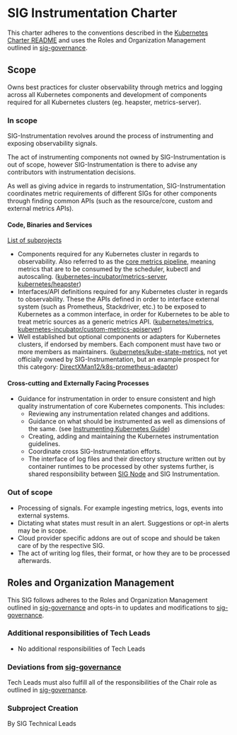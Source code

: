 # SIG Instrumentation Charter

This charter adheres to the conventions described in the [Kubernetes Charter README] and uses
the Roles and Organization Management outlined in [sig-governance].

## Scope

Owns best practices for cluster observability through metrics and logging
across all Kubernetes components and development of components required for all
Kubernetes clusters (eg. heapster, metrics-server).

### In scope

SIG-Instrumentation revolves around the process of instrumenting and exposing
observability signals.

The act of instrumenting components not owned by SIG-Instrumentation is out of
scope, however SIG-Instrumentation is there to advise any contributors with
instrumentation decisions.

As well as giving advice in regards to instrumentation, SIG-Instrumentation
coordinates metric requirements of different SIGs for other components through
finding common APIs (such as the resource/core, custom and external metrics
APIs).


#### Code, Binaries and Services

[List of subprojects](https://github.com/kubernetes/community/tree/master/sig-instrumentation#subprojects)

- Components required for any Kubernetes cluster in regards to observability. Also referred to as the [core metrics pipeline][core-metrics-pipeline], meaning metrics that are to be consumed by the scheduler, kubectl and autoscaling. ([kubernetes-incubator/metrics-server](https://github.com/kubernetes-incubator/metrics-server), [kubernetes/heapster](https://github.com/kubernetes/heapster))
- Interfaces/API definitions required for any Kubernetes cluster in regards to observability. These the APIs defined in order to interface external system (such as Prometheus, Stackdriver, etc.) to be exposed to Kubernetes as a common interface, in order for Kubernetes to be able to treat metric sources as a generic metrics API. ([kubernetes/metrics](https://github.com/kubernetes/metrics), [kubernetes-incubator/custom-metrics-apiserver](https://github.com/kubernetes-incubator/custom-metrics-apiserver))
- Well established but optional components or adapters for Kubernetes clusters, if endorsed by members. Each component must have two or more members as maintainers. ([kubernetes/kube-state-metrics](https://github.com/kubernetes/kube-state-metrics), not yet officially owned by SIG-Instrumentation, but an example prospect for this category: [DirectXMan12/k8s-prometheus-adapter](https://github.com/DirectXMan12/k8s-prometheus-adapter))

#### Cross-cutting and Externally Facing Processes

- Guidance for instrumentation in order to ensure consistent and high quality instrumentation of core Kubernetes components. This includes:
  - Reviewing any instrumentation related changes and additions.
  - Guidance on what should be instrumented as well as dimensions of the same. (see [Instrumenting Kubernetes Guide][instrumenting-kubernetes])
  - Creating, adding and maintaining the Kubernetes instrumentation guidelines.
  - Coordinate cross SIG-Instrumentation efforts.
  - The interface of log files and their directory structure written out by container runtimes to be processed by other systems further, is shared responsibility between [SIG Node](sig-node) and SIG Instrumentation.

### Out of scope

- Processing of signals. For example ingesting metrics, logs, events into external systems.
- Dictating what states must result in an alert. Suggestions or opt-in alerts may be in scope.
- Cloud provider specific addons are out of scope and should be taken care of by the respective SIG.
- The act of writing log files, their format, or how they are to be processed afterwards.

## Roles and Organization Management

This SIG follows adheres to the Roles and Organization Management outlined in [sig-governance]
and opts-in to updates and modifications to [sig-governance].

### Additional responsibilities of Tech Leads

- No additional responsibilities of Tech Leads

### Deviations from [sig-governance]

Tech Leads must also fulfill all of the responsibilities of the Chair role as outlined in [sig-governance].

### Subproject Creation

By SIG Technical Leads

[sig-governance]: https://github.com/kubernetes/community/blob/master/committee-steering/governance/sig-governance.md
[sig-node]: https://github.com/kubernetes/community/tree/master/sig-node
[sigs.yaml]: https://github.com/kubernetes/community/blob/master/sigs.yaml#L964-L1018
[Kubernetes Charter README]: https://github.com/kubernetes/community/blob/master/committee-steering/governance/README.md
[instrumenting-kubernetes]: /contributors/devel/sig-instrumentation/instrumentation.md
[core-metrics-pipeline]: https://kubernetes.io/docs/tasks/debug-application-cluster/core-metrics-pipeline/

